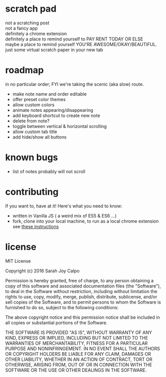 # scratch pad
not a scratching post<br>
not a fancy app<br>
definitely a chrome extension<br>
definitely a place to remind yourself to PAY RENT TODAY OR ELSE<br>
maybe a place to remind yourself YOU'RE AWESOME/OKAY/BEAUTIFUL.<br>
just some virtual scratch paper in your new tab

# roadmap
in no particular order; FYI we're taking the scenic (aka slow) route.

- make note name and order editable
- offer preset color themes
- allow custom colors
- animate notes appearing/disappearing
- add keyboard shortcut to create new note
- delete from note?
- toggle between vertical & horizontal scrolling
- allow custom tab title
- add hide/show all buttons

# known bugs
- list of notes probably will not scroll

# contributing

If you want to, have at it! Here's what you need to know:
- written in Vanilla JS ( a weird mix of ES5 & ES6 ...)
- fork, clone into your local machine, to run as a local chrome extension see [these instructions](https://developer.chrome.com/extensions/getstarted#unpacked)

# license
MIT License

Copyright (c) 2016 Sarah Joy Calpo

Permission is hereby granted, free of charge, to any person obtaining a copy
of this software and associated documentation files (the "Software"), to deal
in the Software without restriction, including without limitation the rights
to use, copy, modify, merge, publish, distribute, sublicense, and/or sell
copies of the Software, and to permit persons to whom the Software is
furnished to do so, subject to the following conditions:

The above copyright notice and this permission notice shall be included in all
copies or substantial portions of the Software.

THE SOFTWARE IS PROVIDED "AS IS", WITHOUT WARRANTY OF ANY KIND, EXPRESS OR
IMPLIED, INCLUDING BUT NOT LIMITED TO THE WARRANTIES OF MERCHANTABILITY,
FITNESS FOR A PARTICULAR PURPOSE AND NONINFRINGEMENT. IN NO EVENT SHALL THE
AUTHORS OR COPYRIGHT HOLDERS BE LIABLE FOR ANY CLAIM, DAMAGES OR OTHER
LIABILITY, WHETHER IN AN ACTION OF CONTRACT, TORT OR OTHERWISE, ARISING FROM,
OUT OF OR IN CONNECTION WITH THE SOFTWARE OR THE USE OR OTHER DEALINGS IN THE
SOFTWARE.
